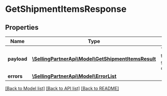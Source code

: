 # GetShipmentItemsResponse

## Properties
Name | Type | Description | Notes
------------ | ------------- | ------------- | -------------
**payload** | [**\SellingPartnerApi\Model\GetShipmentItemsResult**](GetShipmentItemsResult.md) | The payload for the getShipmentItems operation. | [optional] 
**errors** | [**\SellingPartnerApi\Model\ErrorList**](ErrorList.md) |  | [optional] 

[[Back to Model list]](../README.md#documentation-for-models) [[Back to API list]](../README.md#documentation-for-api-endpoints) [[Back to README]](../README.md)


